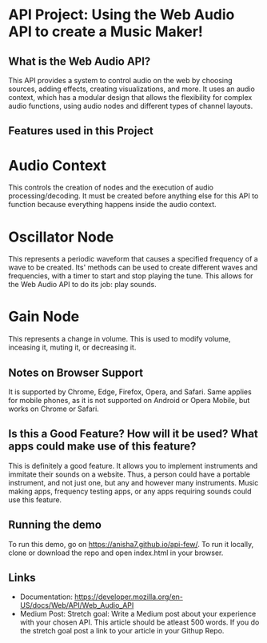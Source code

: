 # API Project: Using the Web Audio API to create a Music Maker!

## What is the Web Audio API?

This API provides a system to control audio on the web by choosing sources, adding effects, creating visualizations, and more.
It uses an audio context, which has a modular design that allows the flexibility for complex audio functions, using audio nodes and different types of channel layouts.

## Features used in this Project

# Audio Context
This controls the creation of nodes and the execution of audio processing/decoding.
It must be created before anything else for this API to function because everything happens inside the audio context.

    
# Oscillator Node
This represents a periodic waveform that causes a specified frequency of a wave to be created.
Its' methods can be used to create different waves and frequencies, with a timer to start and stop playing the tune.
This allows for the Web Audio API to do its job: play sounds.

# Gain Node
This represents a change in volume. This is used to modify volume, inceasing it, muting it, or decreasing it.

## Notes on Browser Support
It is supported by Chrome, Edge, Firefox, Opera, and Safari. Same applies for mobile phones, as it is not supported on Android or Opera Mobile, but works on Chrome or Safari.

## Is this a Good Feature? How will it be used? What apps could make use of this feature?
This is definitely a good feature. It allows you to implement instruments and immitate their sounds on a website. Thus, a person could have a portable instrument, and not just one, but any and however many instruments. Music making apps, frequency testing apps, or any apps requiring sounds could use this feature.

## Running the demo
To run this demo, go on https://anisha7.github.io/api-few/.
To run it locally, clone or download the repo and open index.html in your browser.

## Links
- Documentation: https://developer.mozilla.org/en-US/docs/Web/API/Web_Audio_API 
- Medium Post: 
Stretch goal: Write a Medium post about your experience with your chosen API. This article should be atleast 500 words. If you do the stretch goal post a link to your article in your Githup Repo.